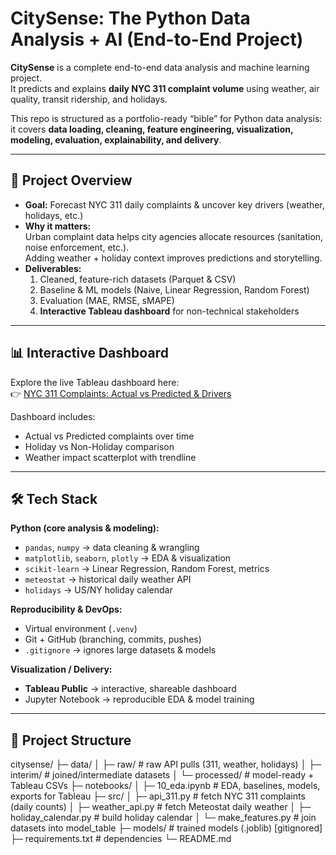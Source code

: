 # CitySense: The Python Data Analysis + AI  (End-to-End Project)

**CitySense** is a complete end-to-end data analysis and machine learning project.  
It predicts and explains **daily NYC 311 complaint volume** using weather, air quality, transit ridership, and holidays.  

This repo is structured as a portfolio-ready “bible” for Python data analysis: it covers **data loading, cleaning, feature engineering, visualization, modeling, evaluation, explainability, and delivery**.  

---

## 🚀 Project Overview
- **Goal:** Forecast NYC 311 daily complaints & uncover key drivers (weather, holidays, etc.)
- **Why it matters:**  
  Urban complaint data helps city agencies allocate resources (sanitation, noise enforcement, etc.).  
  Adding weather + holiday context improves predictions and storytelling.
- **Deliverables:**  
  1. Cleaned, feature-rich datasets (Parquet & CSV)  
  2. Baseline & ML models (Naive, Linear Regression, Random Forest)  
  3. Evaluation (MAE, RMSE, sMAPE)  
  4. **Interactive Tableau dashboard** for non-technical stakeholders  

---

## 📊 Interactive Dashboard
Explore the live Tableau dashboard here:  
👉 [NYC 311 Complaints: Actual vs Predicted & Drivers](https://public.tableau.com/app/profile/tanvi.patel1273/viz/NYC311ComplaintsAnalysis_17569472685230/NYC311ComplaintsActualvsPredictedDrivers?publish=yes)

Dashboard includes:
- Actual vs Predicted complaints over time  
- Holiday vs Non-Holiday comparison  
- Weather impact scatterplot with trendline  

---

## 🛠️ Tech Stack
**Python (core analysis & modeling):**
- `pandas`, `numpy` → data cleaning & wrangling  
- `matplotlib`, `seaborn`, `plotly` → EDA & visualization  
- `scikit-learn` → Linear Regression, Random Forest, metrics  
- `meteostat` → historical daily weather API  
- `holidays` → US/NY holiday calendar  

**Reproducibility & DevOps:**
- Virtual environment (`.venv`)  
- Git + GitHub (branching, commits, pushes)  
- `.gitignore` → ignores large datasets & models  

**Visualization / Delivery:**
- **Tableau Public** → interactive, shareable dashboard  
- Jupyter Notebook → reproducible EDA & model training  

---

## 📂 Project Structure
citysense/
├─ data/
│ ├─ raw/ # raw API pulls (311, weather, holidays)
│ ├─ interim/ # joined/intermediate datasets
│ └─ processed/ # model-ready + Tableau CSVs
├─ notebooks/
│ ├─ 10_eda.ipynb # EDA, baselines, models, exports for Tableau
├─ src/
│ ├─ api_311.py # fetch NYC 311 complaints (daily counts)
│ ├─ weather_api.py # fetch Meteostat daily weather
│ ├─ holiday_calendar.py # build holiday calendar
│ └─ make_features.py # join datasets into model_table
├─ models/ # trained models (.joblib) [gitignored]
├─ requirements.txt # dependencies
└─ README.md
